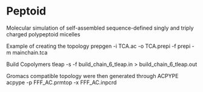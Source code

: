 # Peptoid
Molecular simulation of self-assembled sequence-defined singly and triply charged polypeptoid micelles

Example of creating the topology 
prepgen -i TCA.ac -o TCA.prepi -f prepi -m mainchain.tca

Build Copolymers
tleap -s -f build_chain_6_tleap.in > build_chain_6_tleap.out


Gromacs compatible topology were then generated through ACPYPE
acpype -p FFF_AC.prmtop -x FFF_AC.inpcrd
